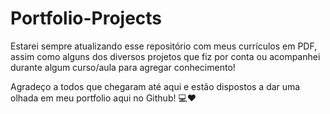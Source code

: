 # Portfolio-Projects
Estarei sempre atualizando esse repositório com meus currículos em PDF, assim como alguns dos diversos projetos que fiz por conta ou acompanhei durante algum curso/aula para agregar conhecimento!

Agradeço a todos que chegaram até aqui e estão dispostos a dar uma olhada em meu portfolio aqui no Github! 💻❤️
